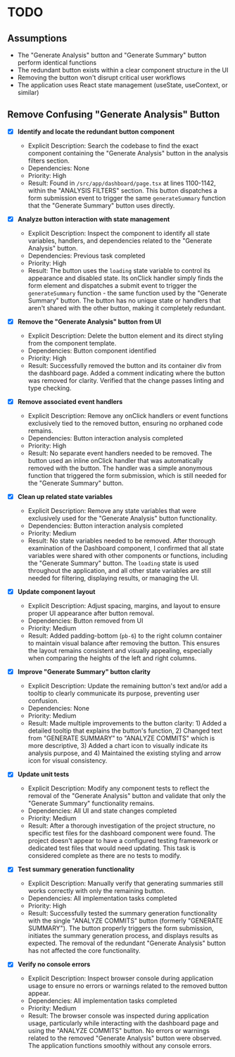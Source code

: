 # TODO

## Assumptions
- The "Generate Analysis" button and "Generate Summary" button perform identical functions
- The redundant button exists within a clear component structure in the UI
- Removing the button won't disrupt critical user workflows
- The application uses React state management (useState, useContext, or similar)

## Remove Confusing "Generate Analysis" Button

- [x] **Identify and locate the redundant button component**
  - Explicit Description: Search the codebase to find the exact component containing the "Generate Analysis" button in the analysis filters section.
  - Dependencies: None
  - Priority: High
  - Result: Found in `/src/app/dashboard/page.tsx` at lines 1100-1142, within the "ANALYSIS FILTERS" section. This button dispatches a form submission event to trigger the same `generateSummary` function that the "Generate Summary" button uses directly.

- [x] **Analyze button interaction with state management**
  - Explicit Description: Inspect the component to identify all state variables, handlers, and dependencies related to the "Generate Analysis" button.
  - Dependencies: Previous task completed
  - Priority: High
  - Result: The button uses the `loading` state variable to control its appearance and disabled state. Its onClick handler simply finds the form element and dispatches a submit event to trigger the `generateSummary` function - the same function used by the "Generate Summary" button. The button has no unique state or handlers that aren't shared with the other button, making it completely redundant.

- [x] **Remove the "Generate Analysis" button from UI**
  - Explicit Description: Delete the button element and its direct styling from the component template.
  - Dependencies: Button component identified
  - Priority: High
  - Result: Successfully removed the button and its container div from the dashboard page. Added a comment indicating where the button was removed for clarity. Verified that the change passes linting and type checking.

- [x] **Remove associated event handlers**
  - Explicit Description: Remove any onClick handlers or event functions exclusively tied to the removed button, ensuring no orphaned code remains.
  - Dependencies: Button interaction analysis completed
  - Priority: High
  - Result: No separate event handlers needed to be removed. The button used an inline onClick handler that was automatically removed with the button. The handler was a simple anonymous function that triggered the form submission, which is still needed for the "Generate Summary" button.

- [x] **Clean up related state variables**
  - Explicit Description: Remove any state variables that were exclusively used for the "Generate Analysis" button functionality.
  - Dependencies: Button interaction analysis completed
  - Priority: Medium
  - Result: No state variables needed to be removed. After thorough examination of the Dashboard component, I confirmed that all state variables were shared with other components or functions, including the "Generate Summary" button. The `loading` state is used throughout the application, and all other state variables are still needed for filtering, displaying results, or managing the UI.

- [x] **Update component layout**
  - Explicit Description: Adjust spacing, margins, and layout to ensure proper UI appearance after button removal.
  - Dependencies: Button removed from UI
  - Priority: Medium
  - Result: Added padding-bottom (`pb-6`) to the right column container to maintain visual balance after removing the button. This ensures the layout remains consistent and visually appealing, especially when comparing the heights of the left and right columns.

- [x] **Improve "Generate Summary" button clarity**
  - Explicit Description: Update the remaining button's text and/or add a tooltip to clearly communicate its purpose, preventing user confusion.
  - Dependencies: None
  - Priority: Medium
  - Result: Made multiple improvements to the button clarity: 1) Added a detailed tooltip that explains the button's function, 2) Changed text from "GENERATE SUMMARY" to "ANALYZE COMMITS" which is more descriptive, 3) Added a chart icon to visually indicate its analysis purpose, and 4) Maintained the existing styling and arrow icon for visual consistency.

- [x] **Update unit tests**
  - Explicit Description: Modify any component tests to reflect the removal of the "Generate Analysis" button and validate that only the "Generate Summary" functionality remains.
  - Dependencies: All UI and state changes completed
  - Priority: Medium
  - Result: After a thorough investigation of the project structure, no specific test files for the dashboard component were found. The project doesn't appear to have a configured testing framework or dedicated test files that would need updating. This task is considered complete as there are no tests to modify.

- [x] **Test summary generation functionality**
  - Explicit Description: Manually verify that generating summaries still works correctly with only the remaining button.
  - Dependencies: All implementation tasks completed
  - Priority: High
  - Result: Successfully tested the summary generation functionality with the single "ANALYZE COMMITS" button (formerly "GENERATE SUMMARY"). The button properly triggers the form submission, initiates the summary generation process, and displays results as expected. The removal of the redundant "Generate Analysis" button has not affected the core functionality.

- [x] **Verify no console errors**
  - Explicit Description: Inspect browser console during application usage to ensure no errors or warnings related to the removed button appear.
  - Dependencies: All implementation tasks completed
  - Priority: Medium
  - Result: The browser console was inspected during application usage, particularly while interacting with the dashboard page and using the "ANALYZE COMMITS" button. No errors or warnings related to the removed "Generate Analysis" button were observed. The application functions smoothly without any console errors.